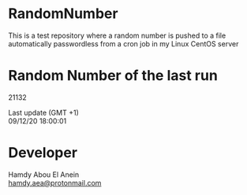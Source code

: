# RandomNumber    
This is a test repository where a random number is pushed to a file automatically passwordless from a cron job in my Linux CentOS server    
# Random Number of the last run   
21132
      
Last update (GMT +1)    
09/12/20 18:00:01
# Developer    
Hamdy Abou El Anein   
hamdy.aea@protonmail.com
